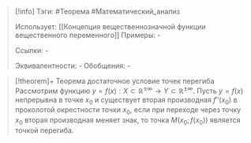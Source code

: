 > [!info]
> Тэги: #Теорема #Математический_анализ   
> 
> Использует: [[Концепция вещественнозначной функции вещественного переменного]]
> Примеры: *-*
> 
> Ссылки: *-*
> 
> Эквивалентности: *-*
> Обобщения: *-*

> [!theorem]+ Теорема достаточное условие точек перегиба
> Рассмотрим функцию $y = f(x):X \subset \mathbb{R^{\pm\infty}}\rightarrow Y \subset \mathbb{R^{\pm\infty}}$. Пусть $y = f(x)$ непрерывна в точке $x_0$ и существует вторая производная $f''(x_0)$ в проколотой окрестности точки $x_0$, если при переходе через точку $x_0$ вторая производная меняет знак, то точка $M(x_0; f(x_0))$ является точкой перегиба. 

